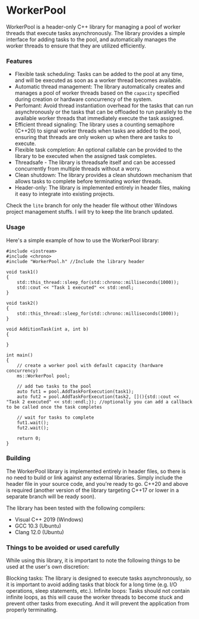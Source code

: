 # WorkerPool
WorkerPool is a header-only C++ library for managing a pool of worker threads that execute tasks asynchronously. The library provides a simple interface for adding tasks to the pool, and automatically manages the worker threads to ensure that they are utilized efficiently.

### Features
 * Flexible task scheduling: Tasks can be added to the pool at any time, and will be executed as soon as a worker thread becomes available.
 * Automatic thread management: The library automatically creates and manages a pool of worker threads based on the `capacity` specified during creation or hardware concurrency of the system.
 * Perfomant: Avoid thread instantiation overhead for the tasks that can run asynchronously or the tasks that can be offloaded to run parallely to the available worker threads that immediately execute the task assigned.
 * Efficient thread signaling: The library uses a counting semaphore (C++20) to signal worker threads when tasks are added to the pool, ensuring that threads are only woken up when there are tasks to execute.
 * Flexible task completion: An optional callable can be provided to the library to be executed when the assigned task completes.
 * Threadsafe - The library is threadsafe itself and can be accessed concurrently from multiple threads without a worry. 
 * Clean shutdown: The library provides a clean shutdown mechanism that allows tasks to complete before terminating worker threads.
 * Header-only: The library is implemented entirely in header files, making it easy to integrate into existing projects.
 
Check the `lite` branch for only the header file without other Windows project management stuffs. I will try to keep the lite branch updated.

### Usage
Here's a simple example of how to use the WorkerPool library:

```
#include <iostream>
#include <chrono>
#include "WorkerPool.h" //Include the library header

void task1()
{
    std::this_thread::sleep_for(std::chrono::milliseconds(1000));
    std::cout << "Task 1 executed" << std::endl;
}

void task2()
{
    std::this_thread::sleep_for(std::chrono::milliseconds(1000));
}

void AdditionTask(int a, int b)
{
    
}

int main()
{
    // create a worker pool with default capacity (hardware concurrency)
    ms::WorkerPool pool;

    // add two tasks to the pool
    auto fut1 = pool.AddTaskForExecution(task1);
    auto fut2 = pool.AddTaskForExecution(task2, [](){std::cout << "Task 2 executed" << std::endl;}); //optionally you can add a callback to be called once the task completes

    // wait for tasks to complete
    fut1.wait();
    fut2.wait();

    return 0;
}
```

### Building
The WorkerPool library is implemented entirely in header files, so there is no need to build or link against any external libraries. Simply include the header file in your source code, and you're ready to go. C++20 and above is required (another version of the library targeting C++17 or lower in a separate branch will be ready soon).

The library has been tested with the following compilers:

* Visual C++ 2019 (Windows)
* GCC 10.3 (Ubuntu)
* Clang 12.0 (Ubuntu)

### Things to be avoided or used carefully
While using this library, it is important to note the following things to be used at the user's own discretion:

Blocking tasks: The library is designed to execute tasks asynchronously, so it is important to avoid adding tasks that block for a long time (e.g. I/O operations, sleep statements, etc.).
Infinite loops: Tasks should not contain infinite loops, as this will cause the worker threads to become stuck and prevent other tasks from executing. And it will prevent the application from properly terminating.
